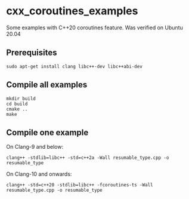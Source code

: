 # cxx_coroutines_examples
Some examples with C++20 coroutines feature. Was verified on Ubuntu 20.04

## Prerequisites

```
sudo apt-get install clang libc++-dev libc++abi-dev
```

## Compile all examples

```
mkdir build
cd build
cmake ..
make
```

## Compile one example

On Clang-9 and below:
```
clang++ -stdlib=libc++ -std=c++2a -Wall resumable_type.cpp -o resumable_type
```

On Clang-10 and onwards:
```
clang++ -std=c++20 -stdlib=libc++ -fcoroutines-ts -Wall resumable_type.cpp -o resumable_type
```
